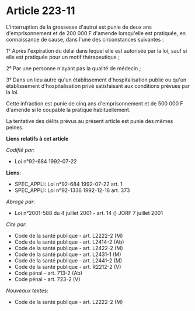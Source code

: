 # Article 223-11

L'interruption de la grossesse d'autrui est punie de deux ans d'emprisonnement et de 200 000 F d'amende lorsqu'elle est
pratiquée, en connaissance de cause, dans l'une des circonstances suivantes :

1° Après l'expiration du délai dans lequel elle est autorisée par la loi, sauf si elle est pratiquée pour un motif
thérapeutique ;

2° Par une personne n'ayant pas la qualité de médecin ;

3° Dans un lieu autre qu'un établissement d'hospitalisation public ou qu'un établissement d'hospitalisation privé
satisfaisant aux conditions prévues par la loi.

Cette infraction est punie de cinq ans d'emprisonnement et de 500 000 F d'amende si le coupable la pratique habituellement.

La tentative des délits prévus au présent article est punie des mêmes peines.

**Liens relatifs à cet article**

_Codifié par_:

  - Loi n°92-684 1992-07-22

**Liens**:

  - SPEC_APPLI: Loi n°92-684 1992-07-22 art. 1
  - SPEC_APPLI: Loi n°92-1336 1992-12-16 art. 373

_Abrogé par_:

  - Loi n°2001-588 du 4 juillet 2001 - art. 14 () JORF 7 juillet 2001

_Cité par_:

  - Code de la santé publique - art. L2222-2 (M)
  - Code de la santé publique - art. L2414-2 (Ab)
  - Code de la santé publique - art. L2422-2 (M)
  - Code de la santé publique - art. L2431-1 (M)
  - Code de la santé publique - art. L2441-2 (M)
  - Code de la santé publique - art. R2212-2 (V)
  - Code pénal - art. 713-2 (Ab)
  - Code pénal - art. 723-2 (V)

_Nouveaux textes_:

  - Code de la santé publique - art. L2222-2 (M)
